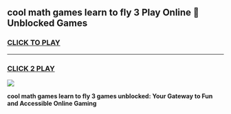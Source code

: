 
## cool math games learn to fly 3 Play Online 👋 Unblocked Games
<h3>
<a href="https://news.freeplayer.one?title=cool_math_games_learn_to_fly_3&ref=17CMG">CLICK TO PLAY</a></h3>
<hr>

<h3>
<a href="https://news.freeplayer.one?title=cool_math_games_learn_to_fly_3&ref=17CMG">CLICK 2 PLAY</a>
  
</h3>

<a href="https://news.freeplayer.one?title=cool_math_games_learn_to_fly_3&ref=17CMG/"><img src="https://clearcache.store/games.png"></a>


**cool math games learn to fly 3 games unblocked: Your Gateway to Fun and Accessible Online Gaming**
